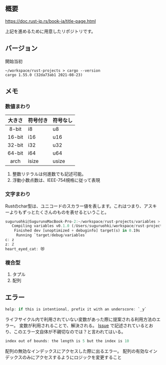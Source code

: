 ## 概要

https://doc.rust-jp.rs/book-ja/title-page.html

上記を進めるために用意したリポジトリです。


## バージョン

開始当初

```shell
~/workspace/rust-projects > cargo --version
cargo 1.55.0 (32da73ab1 2021-08-23)
```

## メモ

### 数値まわり

| 大きさ | 符号付き | 符号なし |
| :----: | :------- | :------- |
| 8-bit  | i8       | u8       |
| 16-bit | i16      | u16      |
| 32-bit | i32      | u32      |
| 64-bit | i64      | u64      |
|  arch  | isize    | usize    |

1. 整数リテラルは何進数でも記述可能。
2. 浮動小数点数は、IEEE-754規格に従って表現

### 文字まわり

Rustのchar型は、ユニコードのスカラー値を表します。これはつまり、アスキーよりもずっとたくさんのものを表せるということ。

```rust
suguruohki@SugurunoMacBook-Pro-2:~/workspace/rust-projects/variables > cargo run                                                                                                            [main] ttys017 [10/12 23:09:31]
   Compiling variables v0.1.0 (/Users/suguruohki/workspace/rust-projects/variables)
    Finished dev [unoptimized + debuginfo] target(s) in 0.19s
     Running `target/debug/variables`
c: z
z: ℤ
heart_eyed_cat: 😻
```

### 複合型

1. タプル
2. 配列




## エラー

```rust
help: if this is intentional, prefix it with an underscore: `_y`
```

ライフサイクル内で利用されていない変数があった際に提案される利用方法のエラー。
変数が利用されることで、解決される。
[Issue](https://github.com/rust-lang/rust/issues/66636) で記述されているとおり、このエラー文自体が不親切なのでは？と言われてはいる。

```rust
index out of bounds: the length is 5 but the index is 10
```

配列の無効なインデックスにアクセスした際に出るエラー。
配列の有効なインデックスのみにアクセスするようにロジックを変更すること

